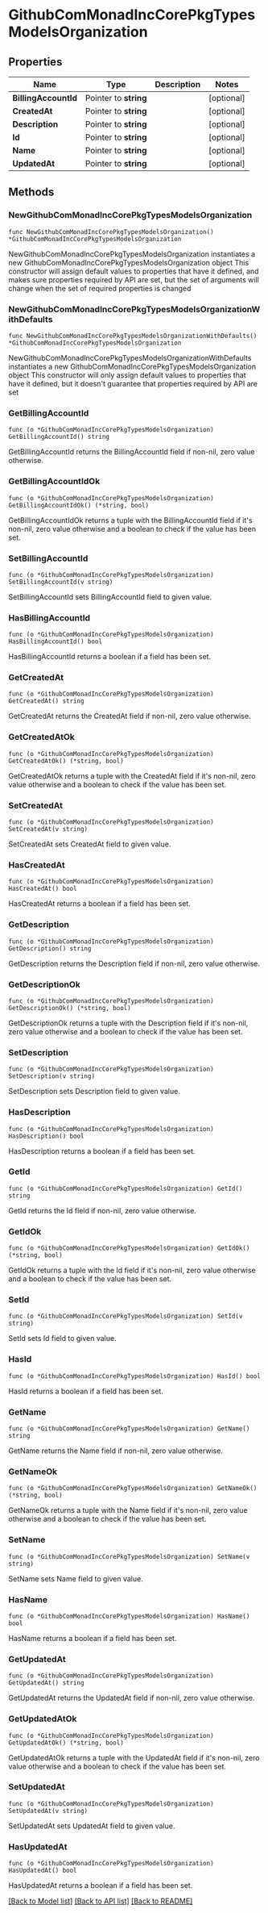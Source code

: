 # GithubComMonadIncCorePkgTypesModelsOrganization

## Properties

Name | Type | Description | Notes
------------ | ------------- | ------------- | -------------
**BillingAccountId** | Pointer to **string** |  | [optional] 
**CreatedAt** | Pointer to **string** |  | [optional] 
**Description** | Pointer to **string** |  | [optional] 
**Id** | Pointer to **string** |  | [optional] 
**Name** | Pointer to **string** |  | [optional] 
**UpdatedAt** | Pointer to **string** |  | [optional] 

## Methods

### NewGithubComMonadIncCorePkgTypesModelsOrganization

`func NewGithubComMonadIncCorePkgTypesModelsOrganization() *GithubComMonadIncCorePkgTypesModelsOrganization`

NewGithubComMonadIncCorePkgTypesModelsOrganization instantiates a new GithubComMonadIncCorePkgTypesModelsOrganization object
This constructor will assign default values to properties that have it defined,
and makes sure properties required by API are set, but the set of arguments
will change when the set of required properties is changed

### NewGithubComMonadIncCorePkgTypesModelsOrganizationWithDefaults

`func NewGithubComMonadIncCorePkgTypesModelsOrganizationWithDefaults() *GithubComMonadIncCorePkgTypesModelsOrganization`

NewGithubComMonadIncCorePkgTypesModelsOrganizationWithDefaults instantiates a new GithubComMonadIncCorePkgTypesModelsOrganization object
This constructor will only assign default values to properties that have it defined,
but it doesn't guarantee that properties required by API are set

### GetBillingAccountId

`func (o *GithubComMonadIncCorePkgTypesModelsOrganization) GetBillingAccountId() string`

GetBillingAccountId returns the BillingAccountId field if non-nil, zero value otherwise.

### GetBillingAccountIdOk

`func (o *GithubComMonadIncCorePkgTypesModelsOrganization) GetBillingAccountIdOk() (*string, bool)`

GetBillingAccountIdOk returns a tuple with the BillingAccountId field if it's non-nil, zero value otherwise
and a boolean to check if the value has been set.

### SetBillingAccountId

`func (o *GithubComMonadIncCorePkgTypesModelsOrganization) SetBillingAccountId(v string)`

SetBillingAccountId sets BillingAccountId field to given value.

### HasBillingAccountId

`func (o *GithubComMonadIncCorePkgTypesModelsOrganization) HasBillingAccountId() bool`

HasBillingAccountId returns a boolean if a field has been set.

### GetCreatedAt

`func (o *GithubComMonadIncCorePkgTypesModelsOrganization) GetCreatedAt() string`

GetCreatedAt returns the CreatedAt field if non-nil, zero value otherwise.

### GetCreatedAtOk

`func (o *GithubComMonadIncCorePkgTypesModelsOrganization) GetCreatedAtOk() (*string, bool)`

GetCreatedAtOk returns a tuple with the CreatedAt field if it's non-nil, zero value otherwise
and a boolean to check if the value has been set.

### SetCreatedAt

`func (o *GithubComMonadIncCorePkgTypesModelsOrganization) SetCreatedAt(v string)`

SetCreatedAt sets CreatedAt field to given value.

### HasCreatedAt

`func (o *GithubComMonadIncCorePkgTypesModelsOrganization) HasCreatedAt() bool`

HasCreatedAt returns a boolean if a field has been set.

### GetDescription

`func (o *GithubComMonadIncCorePkgTypesModelsOrganization) GetDescription() string`

GetDescription returns the Description field if non-nil, zero value otherwise.

### GetDescriptionOk

`func (o *GithubComMonadIncCorePkgTypesModelsOrganization) GetDescriptionOk() (*string, bool)`

GetDescriptionOk returns a tuple with the Description field if it's non-nil, zero value otherwise
and a boolean to check if the value has been set.

### SetDescription

`func (o *GithubComMonadIncCorePkgTypesModelsOrganization) SetDescription(v string)`

SetDescription sets Description field to given value.

### HasDescription

`func (o *GithubComMonadIncCorePkgTypesModelsOrganization) HasDescription() bool`

HasDescription returns a boolean if a field has been set.

### GetId

`func (o *GithubComMonadIncCorePkgTypesModelsOrganization) GetId() string`

GetId returns the Id field if non-nil, zero value otherwise.

### GetIdOk

`func (o *GithubComMonadIncCorePkgTypesModelsOrganization) GetIdOk() (*string, bool)`

GetIdOk returns a tuple with the Id field if it's non-nil, zero value otherwise
and a boolean to check if the value has been set.

### SetId

`func (o *GithubComMonadIncCorePkgTypesModelsOrganization) SetId(v string)`

SetId sets Id field to given value.

### HasId

`func (o *GithubComMonadIncCorePkgTypesModelsOrganization) HasId() bool`

HasId returns a boolean if a field has been set.

### GetName

`func (o *GithubComMonadIncCorePkgTypesModelsOrganization) GetName() string`

GetName returns the Name field if non-nil, zero value otherwise.

### GetNameOk

`func (o *GithubComMonadIncCorePkgTypesModelsOrganization) GetNameOk() (*string, bool)`

GetNameOk returns a tuple with the Name field if it's non-nil, zero value otherwise
and a boolean to check if the value has been set.

### SetName

`func (o *GithubComMonadIncCorePkgTypesModelsOrganization) SetName(v string)`

SetName sets Name field to given value.

### HasName

`func (o *GithubComMonadIncCorePkgTypesModelsOrganization) HasName() bool`

HasName returns a boolean if a field has been set.

### GetUpdatedAt

`func (o *GithubComMonadIncCorePkgTypesModelsOrganization) GetUpdatedAt() string`

GetUpdatedAt returns the UpdatedAt field if non-nil, zero value otherwise.

### GetUpdatedAtOk

`func (o *GithubComMonadIncCorePkgTypesModelsOrganization) GetUpdatedAtOk() (*string, bool)`

GetUpdatedAtOk returns a tuple with the UpdatedAt field if it's non-nil, zero value otherwise
and a boolean to check if the value has been set.

### SetUpdatedAt

`func (o *GithubComMonadIncCorePkgTypesModelsOrganization) SetUpdatedAt(v string)`

SetUpdatedAt sets UpdatedAt field to given value.

### HasUpdatedAt

`func (o *GithubComMonadIncCorePkgTypesModelsOrganization) HasUpdatedAt() bool`

HasUpdatedAt returns a boolean if a field has been set.


[[Back to Model list]](../README.md#documentation-for-models) [[Back to API list]](../README.md#documentation-for-api-endpoints) [[Back to README]](../README.md)


